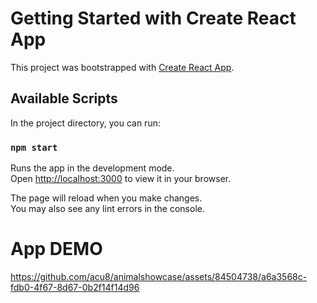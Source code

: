 # Getting Started with Create React App

This project was bootstrapped with [Create React App](https://github.com/facebook/create-react-app).

## Available Scripts

In the project directory, you can run:

### `npm start`

Runs the app in the development mode.\
Open [http://localhost:3000](http://localhost:3000) to view it in your browser.

The page will reload when you make changes.\
You may also see any lint errors in the console.


# App DEMO


https://github.com/acu8/animalshowcase/assets/84504738/a6a3568c-fdb0-4f67-8d67-0b2f14f14d96

